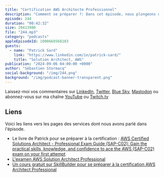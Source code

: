```yaml
---
title: "Certification AWS Architecte Professionnel"
description: "Comment se préparer ?: Dans cet épisode, nous plongeons dans le monde des certifications AWS, et plus particulièrement dans l'examen Solutions Architect - Professional. Rejoignez-nous pour écouter Patrick, un architecte de solutions chevronné qui a une grande expérience de la préparation et de la réussite à cette certification exigeante.\nPatrick présente les principales différences entre les niveaux Associate et Professional, en mettant l'accent sur les connaissances et l'expérience avancées requises pour ce dernier. Il partage des informations précieuses sur les quatre domaines couverts par l'examen : conception de la complexité organisationnelle, conception de nouvelles solutions, amélioration continue des solutions existantes et accélération de la migration et de la modernisation de la charge de travail.\nNous explorons les subtilités du format de l'examen, y compris les types de questions, les stratégies de gestion du temps et l'importance de comprendre le cadre bien architecturé d'AWS. Patrick aborde également les meilleures ressources pour la préparation à l'examen, telles que la documentation officielle d'AWS, les examens pratiques et son propre livre, « AWS Certified Solutions Architect Professional Exam Guide » (Guide d'examen professionnel de l'architecte de solutions certifié AWS).\nQue vous soyez un professionnel AWS chevronné cherchant à faire évoluer sa carrière ou que vous commenciez à peine votre voyage dans le cloud, cet épisode offre des conseils précieux sur la façon d'aborder l'examen AWS Certified Solutions Architect - Professional et d'atteindre vos objectifs de certification."
episode: 244
duration: "00:42:32"
size: 20413980
file: "244.mp3"
category: "podcasts"
appleEpisodeId: 1000668568103
guests:
  - name: "Patrick Sard"
    link: "https://www.linkedin.com/in/patrick-sard/"
    title: "Solution Architect, AWS"
publication: "2024-09-06 04:00:00 +0000"
author: "Sébastien Stormacq"
social-background: "/img/244.png"
background: "/img/podcast-banner-transparent.png"
---
```


Laissez-moi vos commentaires sur [LinkedIn](https://www.linkedin.com/in/sebastienstormacq/), [Twitter](https://twitter.com/sebsto), [Blue Sky](https://bsky.app/profile/sebsto.bsky.social), [Mastodon](https://awscommunity.social/@sebsto) ou abonnez-vous sur ma chaîne [YouTube](https://www.youtube.com/sebsto) ou [Twitch.tv](https://www.twitch.tv/sebAWS)

## Liens

Voici les liens vers les pages des services dont nous avons parlé dans l'épisode.

- Le livre de Patrick pour se préparer à la certification : [AWS Certified Solutions Architect - Professional Exam Guide (SAP-C02): Gain the practical skills, knowledge, and confidence to ace the AWS (SAP-C02) exam on your first attempt](https://www.amazon.com/AWS-Certified-Solutions-Architect-Professional/dp/1801813132)
- [L'examen AWS Solution Architect Professional](https://aws.amazon.com/certification/certified-solutions-architect-professional/)
- [Un cours gratuit sur SkillBuilder pour se préparer à la certification AWS Architect Professional](https://explore.skillbuilder.aws/learn/course/external/view/elearning/14951/exam-prep-standard-course-aws-certified-solutions-architect-professional-sap-c02)

